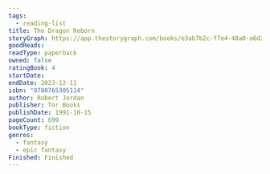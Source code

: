 ```yaml
---
tags:
  - reading-list
title: The Dragon Reborn
storyGraph: https://app.thestorygraph.com/books/e3ab7b2c-f7e4-48a0-a6d2-049952082efb
goodReads:
readType: paperback
owned: false
ratingBook: 4
startDate:
endDate: 2023-12-11
isbn: "9780765305114"
author: Robert Jordan
publisher: Tor Books
publishDate: 1991-10-15
pageCount: 699
bookType: fiction
genres:
  - fantasy
  - epic fantasy
Finished: Finished
---
```

